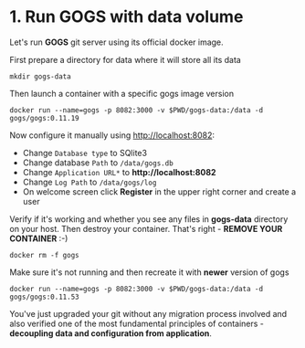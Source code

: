 # 1. Run GOGS with data volume

Let's run **GOGS** git server using its official docker image.

First prepare a directory for data where it will store all its data

```
mkdir gogs-data
```

Then launch a container with a specific gogs image version

```
docker run --name=gogs -p 8082:3000 -v $PWD/gogs-data:/data -d gogs/gogs:0.11.19
```

Now configure it manually using [http://localhost:8082](http://localhost:8082):

* Change `Database type` to SQlite3
* Change database `Path` to `/data/gogs.db`
* Change `Application URL*` to **http://localhost:8082**
* Change `Log Path` to `/data/gogs/log`
* On welcome screen click **Register** in the upper right corner and create a user

Verify if it's working and whether you see any files in **gogs-data** directory on your host.
Then destroy your container. That's right - **REMOVE YOUR CONTAINER** :-)

```
docker rm -f gogs
```

Make sure it's not running and then recreate it with **newer** version of gogs

```
docker run --name=gogs -p 8082:3000 -v $PWD/gogs-data:/data -d gogs/gogs:0.11.53
```

You've just upgraded your git without any migration process involved and also verified one of the most fundamental principles of containers - **decoupling data and configuration from application**.
